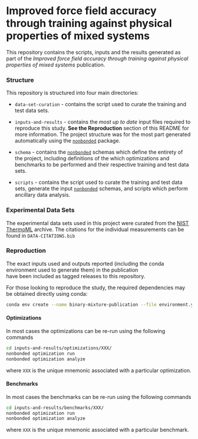 Improved force field accuracy through training against physical properties of mixed systems 
===========================================================================================

This repository contains the scripts, inputs and the results generated as part of the *Improved force field accuracy 
through training against physical properties of mixed systems* publication.

### Structure

This repository is structured into four main directories:

* `data-set-curation` - contains the script used to curate the training and test data sets.

* `inputs-and-results` - contains the *most up to date* input files required to reproduce this study. **See the 
  Reproduction** section of this README for more information. The project structure was for the most part generated 
  automatically using the [`nonbonded`](https://github.com/SimonBoothroyd/nonbonded) package.
  
* `schema` - contains the [`nonbonded`](https://github.com/SimonBoothroyd/nonbonded) schemas which define the entirety 
  of the project, including definitions of the which optimizations and benchmarks to be performed and their respective 
  training and test data sets.
  
* `scripts` - contains the script used to curate the training and test data sets, generate the input 
  [`nonbonded`](https://github.com/SimonBoothroyd/nonbonded) schemas, and scripts which perform ancillary data analysis. 

### Experimental Data Sets

The experimental data sets used in this project were curated from the [NIST ThermoML](https://trc.nist.gov/ThermoML.html)
archive. The citations for the individual measurements can be found in `DATA-CITATIONS.bib` 

### Reproduction

The exact inputs used and outputs reported (including the conda environment used to generate them) in the publication  
have been included as tagged releases to this repository. 

For those looking to reproduce the study, the required dependencies may be obtained directly using conda:

```bash
conda env create --name binary-mixture-publication --file environment.yaml
```

#### Optimizations

In most cases the optimizations can be re-run using the following commands

```bash
cd inputs-and-results/optimizations/XXX/
nonbonded optimization run
nonbonded optimization analyze
```

where `XXX` is the unique mnemonic associated with a particular optimization.

#### Benchmarks

In most cases the benchmarks can be re-run using the following commands

```bash
cd inputs-and-results/benchmarks/XXX/
nonbonded optimization run
nonbonded optimization analyze
```

where `XXX` is the unique mnemonic associated with a particular benchmark.

